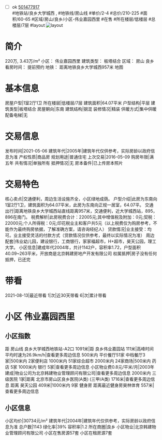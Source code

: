 - [ ] ok [501477917](https://bj.5i5j.com/ershoufang/501477917.html)  
 #地铁站/良乡大学城西 ,  #地铁线/房山线
#单价/2-4 #总价/210-225 #面积/60-65   #区域/房山/良乡/小区-伟业嘉园西里 #在售 #所在楼层/低楼层 #总楼层/7层 #layout 
![layout](http://image2a.5i5j.com/bdir/layout/49034.jpg_P5.jpg) 
# 简介 
 220万,  3.43万/m² 
小区： 伟业嘉园西里
建筑类型： 板塔结合
区域： 房山 良乡
看房时间： 提前预约
地铁： 距离地铁良乡大学城西957米 地图
# 基本信息 
 房屋户型|1室2厅1卫
所在楼层|低楼层/7层
建筑面积|64.07平米
户型结构|平层
建筑类型|板塔结合
房屋朝向|东南
建筑结构|钢混
装修情况|精装
供暖方式|集中供暖
配备电梯|无
# 交易信息 
 发布时间|2021-05-06
建筑年代|2005年|建筑年代仅供参考，实际房龄以政府信息为准
产权性质|商品房
规划用途|普通住宅
上次交易|2016-05-09
购房年限|满五年
共有情况|单独所有
抵押情况|无
房本备件|已上传房本照片
# 交易特色 
 核心卖点|交通便利，周边生活设施齐全，小区绿地成荫。
户型介绍|此房为东南向1室2厅1卫，建筑面积为64.07平米，此房为东南向正规一居室，64.07平。
交通出行|距离地铁良乡大学城西站直线距离957米，交通便利，近大学城西站，895，896在南门。
税费解析|此房税费合计：22005元;其中增值税及附加：0元;契税：22000元;个人所得税：0元;印花税业主和客户共5元（以上税费仅为购房参考，不能作为最终购房依据，了解准确方案，请咨询经纪人）
贷款情况|业主接受：均可。业主接受灵活的付款方式（贷款情况仅供参考，最终以实际情况为准）
周边配套|伟业幼儿园，建设银行，工商银行，家家福超市，H+超市，昊天公园，理工大学。
小区信息|建成年代2004年，共计1142户，容积率1.72，户型面积40.09~263平米，开放商是北京韩建房地产开发有限公司
权属抵押|房子没有任何抵押，已还完
# 带看 
 2021-08-13|最近带看	 1|次|近30天带看	 6|次|累计带看
# 小区 伟业嘉园西里
## 小区指数 
 距 房山线 良乡大学城西地铁站-A2口 1091米|距 良乡伟业嘉园站 111米|高峰时间平均时速为26.9km/h|查看更多周边信息
500米内 平价餐厅51家
中档餐厅3家|500米内 2家便利店
1000米内 51家综合超市
2000米内 24家商场|500米内 药店 5家
1000米内 银行 5家|查看更多周边信息
小区物业费0.8元/平米/月|2003年建成|物业公司为北京韩建物业管理顾问有限公司|查看更多周边信息
2000米内 三级医院 1家|距离 北京市房山区良乡医院(A类) (三甲/A类) 1716米|查看更多周边信息
距离 昊天公园 409米|1000米内 9家 健身房
距离最近健身房昊林体育 557米|查看更多周边信息
## 小区信息 
 小区均价|30734元/m²
建筑年代|2004年|建筑年代仅供参考，实际房龄以政府信息为准
总户数|1143
绿化率|39%
容积率|1.2
所在商圈|良乡
小区物业|北京韩建物业管理顾问有限公司
小区在售房源57套
小区在租房源7套
